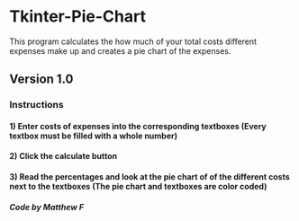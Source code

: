 # Tkinter-Pie-Chart
This program calculates the how much of your total costs different expenses make up and creates a pie chart of the expenses.
## Version 1.0
### Instructions
#### 1) Enter costs of expenses into the corresponding textboxes (Every textbox must be filled with a whole number)
#### 2) Click the calculate button
#### 3) Read the percentages and look at the pie chart of of the different costs next to the textboxes (The pie chart and textboxes are color coded)

##### Code by Matthew F